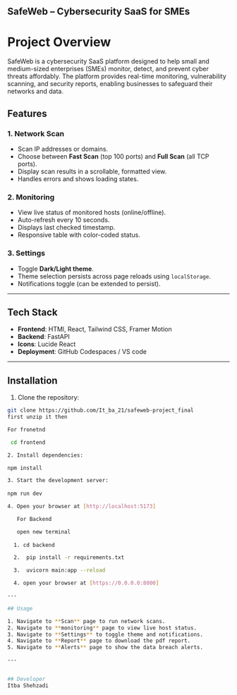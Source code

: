 ## SafeWeb – Cybersecurity SaaS for SMEs

# Project Overview

SafeWeb is a cybersecurity SaaS platform designed to help small and medium-sized enterprises (SMEs) monitor, detect, and prevent cyber threats affordably. The platform provides real-time monitoring, vulnerability scanning, and security reports, enabling businesses to safeguard their networks and data.

## Features

### 1. Network Scan
- Scan IP addresses or domains.
- Choose between **Fast Scan** (top 100 ports) and **Full Scan** (all TCP ports).
- Display scan results in a scrollable, formatted view.
- Handles errors and shows loading states.

### 2. Monitoring
- View live status of monitored hosts (online/offline).
- Auto-refresh every 10 seconds.
- Displays last checked timestamp.
- Responsive table with color-coded status.

### 3. Settings
- Toggle **Dark/Light theme**.
- Theme selection persists across page reloads using `localStorage`.
- Notifications toggle (can be extended to persist).

---

## Tech Stack

- **Frontend**: HTMl, React, Tailwind CSS, Framer Motion
- **Backend**: FastAPI 
- **Icons**: Lucide React
- **Deployment**: GitHub Codespaces / VS code 

---

## Installation

1. Clone the repository:

```bash
git clone https://github.com/It_ba_21/safeweb-project_final
first unzip it then

For fronetnd

 cd frontend

2. Install dependencies:

npm install

3. Start the development server:
   
npm run dev

4. Open your browser at [http://localhost:5173]

   For Backend

   open new terminal
   
  1. cd backend

  2.  pip install -r requirements.txt

  3.  uvicorn main:app --reload

  4. open your browser at [https://0.0.0.0:8000]

---

## Usage

1. Navigate to **Scan** page to run network scans.
2. Navigate to **monitoring** page to view live host status.
3. Navigate to **Settings** to toggle theme and notifications.
4. Navigate to **Report** page to download the pdf report.
5. Navigate to **Alerts** page to show the data breach alerts.

---


## Developer
Itba Shehzadi
```
